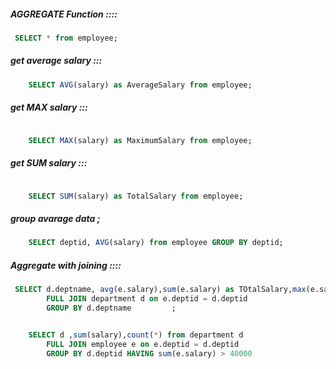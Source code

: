 ##### AGGREGATE Function ::::

```sql
 SELECT * from employee;
```

##### get average salary :::

```sql
    SELECT AVG(salary) as AverageSalary from employee;
```

##### get MAX salary :::

```sql

    SELECT MAX(salary) as MaximumSalary from employee;
```

##### get SUM salary :::


```sql

    SELECT SUM(salary) as TotalSalary from employee;
```

##### group avarage data ;

```sql
    SELECT deptid, AVG(salary) from employee GROUP BY deptid;
```

##### Aggregate with joining ::::

```sql
 SELECT d.deptname, avg(e.salary),sum(e.salary) as TOtalSalary,max(e.salary),min(e.salary),count(*) from employee e
        FULL JOIN department d on e.deptid = d.deptid
        GROUP BY d.deptname         ;


    SELECT d ,sum(salary),count(*) from department d
        FULL JOIN employee e on e.deptid = d.deptid
        GROUP BY d.deptid HAVING sum(e.salary) > 40000
```